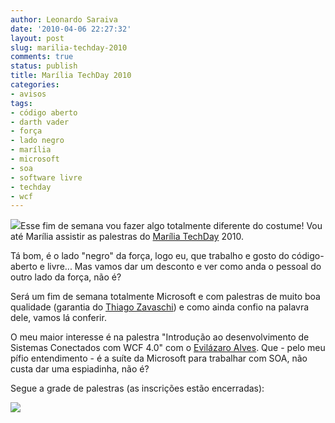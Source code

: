 ```yaml
---
author: Leonardo Saraiva
date: '2010-04-06 22:27:32'
layout: post
slug: marilia-techday-2010
comments: true
status: publish
title: Marília TechDay 2010
categories:
- avisos
tags:
- código aberto
- darth vader
- força
- lado negro
- marília
- microsoft
- soa
- software livre
- techday
- wcf
---
```


![](http://assets.mcorp.com.br/wp-content/uploads/2010/04/darth-vader-face.jpg)Esse fim de semana vou fazer algo totalmente diferente do costume!
Vou até Marília assistir as palestras do [Marília TechDay](http://www.mariliatechday.com.br/) 2010.

Tá bom, é o lado "negro" da força, logo eu, que trabalho e gosto do código-
aberto e livre... Mas vamos dar um desconto e ver como anda o pessoal do outro
lado da força, não é?

Será um fim de semana totalmente Microsoft e com palestras de muito boa
qualidade (garantia do [Thiago Zavaschi](http://www.zavaschi.com)) e como
ainda confio na palavra dele, vamos lá conferir.

O meu maior interesse é na palestra "Introdução ao desenvolvimento de Sistemas
Conectados com WCF 4.0" com o [Evilázaro Alves](http://evilazaro.net/). Que -
pelo meu pífio entendimento - é a suíte da Microsoft para trabalhar com SOA,
não custa dar uma espiadinha, não é?

Segue a grade de palestras (as inscrições estão encerradas):

[![](http://assets.mcorp.com.br/wp-content/uploads/2010/04/marilia-techday.png)](http://assets.mcorp.com.br/wp-content/uploads/2010/04/marilia-techday.png)

